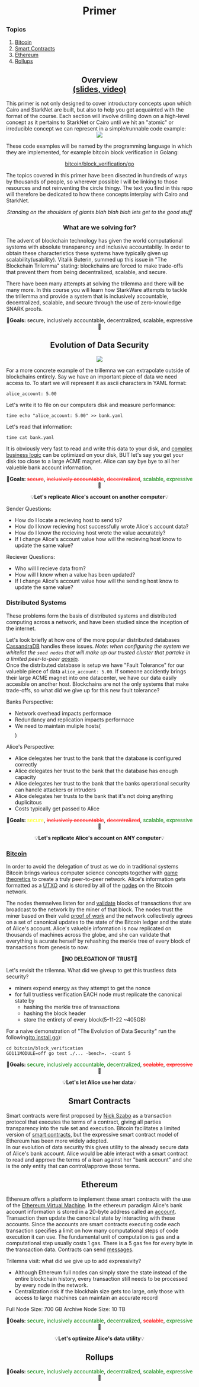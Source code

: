 <h1 align="center">Primer</h1>

### Topics
1. [Bitcoin](./bitcoin/README.md)
2. [Smart Contracts](#smart_contracts)
3. [Ethereum](./ethereum/README.md)
4. [Rollups](./rollups/README.md)

<h2 align="center"> Overview <br><a href="https://docs.google.com/</h3>presentation/d/1-ykeFFRwI2JTIyXAKd2AmVSIUnbjPk7EdfpHxL3CxYs/edit?usp=sharing">(slides, </a><a href="https://www.youtube.com/watch?v=DrBJ9LWvsOQ">video)</a></h2>
This primer is not only designed to cover introductory concepts upon which Cairo and StarkNet are built, but also to help you get acquainted with the format of the course. Each section will involve drilling down on a high-level concept as it pertains to StarkNet or Cairo until we hit an "atomic" or irreducible concept we can represent in a simple/runnable code example: 

<div align="center">
    <img src="../misc/plat.png">
</div>

These code examples will be named by the programming language in which they are implemented, for example bitcoin block verification in Golang:
<div align="center">
    <a href="./bitcoin/block_verification/go">bitcoin/block_verification/go</a>
</div>

The topics covered in this primer have been disected in hundreds of ways by thousands of people, so wherever possible I will be linking to those resources and not reinventing the circle thingy. The text you find in this repo will therefore be dedicated to how these concepts interplay with Cairo and StarkNet.

<div align="center">
    <em>Standing on the shoulders of giants blah blah blah lets get to the good stuff</em>
</div>

<h3 align="center"> What are we solving for?</h3>
The advent of blockchain technology has given the world computational systems with absolute transparency and inclusive accountabiliy. In order to obtain these characteristics these systems have typically given up scalability(usability). Vitalik Buterin, summed up this issue in "The Blockchain Trilemma" stating: blockchains are forced to make trade-offs that prevent them from being decentralized, scalable, and secure.

There have been many attempts at solving the trilemma and there will be many more. In this course you will learn how StarkWare attempts to tackle the trillemma and provide a system that is inclusively accountable, decentralized, scalable, and secure through the use of zero-knowledge SNARK proofs.
<p align="center">🎯<strong>Goals: </strong>secure, inclusively accountable, decentralized, scalable, expressive🎯</p>

<h2 align="center"> Evolution of Data Security</h2>
<div align="center">
    <img src="../misc/evolution.png">
</div>

For a more concrete example of the trillemna we can extrapolate outside of blockchains entirely. Say we have an important piece of data we need access to. To start we will represent it as ascii characters in YAML format:
```
alice_account: 5.00
```
Let's write it to file on our computers disk and measure performance:
```
time echo "alice_account: 5.00" >> bank.yaml
```
Let's read that information:
```
time cat bank.yaml
```

It is obviously very fast to read and write this data to your disk, and [complex business logic](https://www.postgresql.org/) can be optimized on your disk, BUT let's say you get your disk too close to a large ACME magnet. Alice can say bye bye to all her valueble bank account information.
<p align="center">🎯<strong>Goals: </strong><s style="color: red">secure</s>, <s style="color: red">inclusively accountable</s>, <s style="color: red">decentralized</s>, <span style="color: green">scalable</span>, <span style="color: green">expressive</span>🎯</p>
<p align="center">💡<strong>Let's replicate Alice's account on another computer</strong>💡</p>

Sender Questions:
- How do I locate a recieving host to send to?
- How do I know recieving host successfully wrote Alice's account data?
- How do I know the recieving host wrote the value accurately?
- If I change Alice's account value how will the recieving host know to update the same value?

Reciever Questions:
- Who will I recieve data from?
- How will I know when a value has been updated?
- If I change Alice's account value how will the sending host know to update the same value?

### Distributed Systems
These problems form the basis of distributed systems and distributed computing across a network, and have been studied since the inception of the internet.

Let's look briefly at how one of the more popular distributed databases [CassandraDB](https://cassandra.apache.org/doc/latest/cassandra/getting_started/configuring.html) handles these issues. *Note: when configuring the system we whitelist the `seed nodes` that will make up our trusted cluster that partake in a limited peer-to-peer [gossip](https://www.linkedin.com/pulse/gossip-protocol-inside-apache-cassandra-soham-saha).*
<br>
Once the distributed database is setup we have "Fault Tolerance" for our valueble piece of data `alice_account: 5.00`. If someone accidently brings their large ACME magnet into one datacenter, we have our data easily accesible on another host. Blockchains are not the only systems that make trade-offs, so what did we give up for this new fault tolerance?

Banks Perspective:
- Network overhead impacts performace
- Redundancy and replication impacts performace
- We need to maintain muliple hosts($$$$)

Alice's Perspective:
- Alice delegates her trust to the bank that the database is configured correctly
- Alice delegates her trust to the bank that the database has enough capacity
- Alice delegates her trust to the bank that the banks operational security can handle attackers or intruders
- Alice delegates her trusts to the bank that it's not doing anything duplicitous
- Costs typically get passed to Alice

<p align="center">🎯<strong>Goals: </strong><span style="color: yellow">secure</span>, <s style="color: red">inclusively accountable</s>, <s style="color: red">decentralized</s>, <span style="color: green">scalable</span>, <span style="color: green">expressive</span>🎯</p>
<p align="center">💡<strong>Let's replicate Alice's account on ANY computer</strong>💡</p>

### [Bitcoin](./bitcoin/README.md)
In order to avoid the delegation of trust as we do in traditional systems Bitcoin brings various computer science concepts together with [game theoretics](https://en.wikipedia.org/wiki/Game_theory) to create a truly peer-to-peer network. Alice's information gets formatted as a [UTXO](https://en.wikipedia.org/wiki/Unspent_transaction_output) and is stored by all of the [nodes](https://bitnodes.io) on the Bitcoin network.

The nodes themselves listen for and [validate](./bitcoin/block_verifcation) blocks of transactions that are broadcast to the network by the miner of that block. The nodes trust the miner based on their valid [proof of work](./bitcoin/proof_of_work) and the network collectively agrees on a set of canonical updates to the state of the Bitcoin ledger and the state of Alice's account.
Alice's valueble information is now replicated on thousands of machines across the globe, and she can validate that everything is acurate herself by rehashing the merkle tree of every block of transactions from genesis to now.
<p align="center">🎉<strong>NO DELEGATION OF TRUST</strong>🎉</p>
Let's revisit the trilemna. What did we giveup to get this trustless data security?

- miners expend energy as they attempt to get the nonce
- for full trustless verification EACH node must replicate the canonical state by
  - hashing the merkle tree of transactions
  - hashing the block header
  - store the entirety of every block(5-11-22 ~405GB)
  
For a naive demonstration of "The Evolution of Data Security" run the following([to install go](https://go.dev/doc/install)):
```
cd bitcoin/block_verification
GO111MODULE=off go test ./... -bench=. -count 5
```

<p align="center">🎯<strong>Goals: </strong><span style="color: green">secure</span>, <span style="color: green">inclusively accountable</span>, <span style="color: green">decentralized</span>, <s style="color: red">scalable</s>, <s style="color: red">expressive</s>🎯</p>
<p align="center">💡<strong>Let's let Alice use her data</strong>💡</p>

<h2 align="center" id="smart_contracts">Smart Contracts</h2>

Smart contracts were first proposed by [Nick Szabo](https://www.fon.hum.uva.nl/rob/Courses/InformationInSpeech/CDROM/Literature/LOTwinterschool2006/szabo.best.vwh.net/smart.contracts.html) as a transaction protocol that executes the terms of a contract, giving all parties transparency into the rule set and execution. Bitcoin facilitates a limited version of [smart contracts](https://ethereum.org/en/whitepaper/#scripting), but the expressive smart contract model of Ethereum has been more widely adopted.
<br>
In our evolution of data security this gives utility to the already secure data of Alice's bank account. Alice would be able interact with a smart contract to read and approve the terms of a loan against her "bank account" and she is the only entity that can control/approve those terms.  

<h2 align="center">Ethereum</h2>

Ethereum offers a platform to implement these smart contracts with the use of the [Ethereum Virtual Machine](./ethereum/ethereum_virtual_machine). In the ethereum paradigm Alice's bank account information is stored in a 20-byte address called an [account](https://ethereum.org/en/whitepaper/#ethereum-accounts). Transaction then update the canonical state by interacting with these accounts. Since the accounts are smart contracts executing code each transaction specifies a limit on how many computational steps of code execution it can use. The fundamental unit of computation is gas and a computational step usually costs 1 gas. There is a 5 gas fee for every byte in the transaction data. Contracts can send [messages](https://ethereum.org/en/whitepaper/#messages). 

Trilemna visit: what did we give up to add expressivity?
- Although Ethereum full nodes can simply store the state instead of the entire blockchain history, every transaction still needs to be processed by every node in the network.
- Centralization risk if the blockhain size gets too large, only those with access to large machines can maintain an accurate record

Full Node Size: 700 GB
Archive Node Size: 10 TB

<p align="center">🎯<strong>Goals: </strong><span style="color: green">secure</span>, <span style="color: green">inclusively accountable</span>, <span style="color: green">decentralized</span>, <s style="color: red">scalable</s>, <span style="color: green">expressive</span>🎯</p>
<p align="center">💡<strong>Let's optimize Alice's data utility</strong>💡</p>

<h2 align="center"> Rollups</h2>


<p align="center">🎯<strong>Goals: </strong><span style="color: green">secure</span>, <span style="color: green">inclusively accountable</span>, <span style="color: green">decentralized</span>, <span style="color: green">scalable</span>, <span style="color: green">expressive</span>🎯</p>
